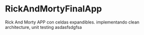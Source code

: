 # RickAndMortyFinalApp
Rick And Morty APP con celdas expandibles. implementando clean architecture, unit testing
asdasfsdgfsa

